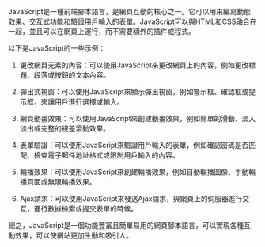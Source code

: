 

JavaScript是一種前端腳本語言，是網頁互動的核心之一。它可以用來編寫動態效果、交互式功能和驗證用戶輸入的表單。JavaScript可以與HTML和CSS融合在一起，並且可以在網頁上運行，而不需要額外的插件或程式。

以下是JavaScript的一些示例：

1. 更改網頁元素的內容：可以使用JavaScript來更改網頁上的內容，例如更改標題、段落或按鈕的文本內容。

2. 彈出式視窗：可以使用JavaScript來顯示彈出視窗，例如警示框、確認框或提示框，來讓用戶進行選擇或輸入。

3. 網頁動畫效果：可以使用JavaScript來創建動畫效果，例如簡單的滑動、淡入淡出或完整的視差滾動效果。

4. 表單驗證：可以使用JavaScript來驗證用戶輸入的表單，例如確認密碼是否匹配、檢查電子郵件地址格式或限制用戶輸入的內容。

5. 輪播效果：可以使用JavaScript來創建輪播效果，例如自動輪播圖像、手動輪播頁面或無限輪播效果。

6. Ajax請求：可以使用JavaScript來發送Ajax請求，與網頁上的伺服器進行交互，進行數據檢索或提交表單的時候。

總之，JavaScript是一個功能豐富且簡單易用的網頁腳本語言，可以實現各種互動效果，可以使網站更加生動和吸引人。